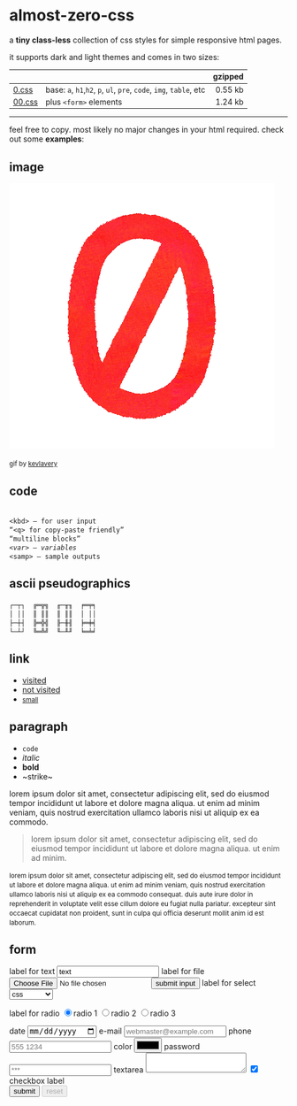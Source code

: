 <link rel="stylesheet" href="/0/00.css" />

# almost-zero-css

a **tiny class-less** collection of css styles for simple
responsive html pages.

it supports dark and light themes and comes in two sizes:

|                  |                                                                     | gzipped |
| ---------------- | ------------------------------------------------------------------- | ------: |
| [0.css](0.css)   | base: `a`, `h1`,`h2`, `p`, `ul`, `pre`, `code`, `img`, `table`, etc | 0.55 kb |
| [00.css](00.css) | plus `<form>` elements                                              | 1.24 kb |

---

feel free to copy. most likely no major
changes in your html required. check out some **examples**:

## image

<img alt="zero" width="480" height="480" src="/0/0.gif" />

<small>gif by [kevlavery](https://giphy.com/kevlavery)</small>

## code

<pre><code>
<kbd>&lt;kbd&gt; &mdash; for user input</kbd>
<q>&lt;q&gt; for copy-paste friendly</q>
<q>multiline blocks</q>
<var>&lt;var&gt; &mdash; variables</var>
<samp>&lt;samp&gt; &mdash; sample outputs</samp>
</code></pre>

## ascii pseudographics

```
┌─┬┐  ╔═╦╗  ╓─╥╖  ╒═╤╕
│ ││  ║ ║║  ║ ║║  │ ││
├─┼┤  ╠═╬╣  ╟─╫╢  ╞═╪╡
└─┴┘  ╚═╩╝  ╙─╨╜  ╘═╧╛
```

## link

- [visited](/0)
- [not visited](/-)
- <small>[small](#)</small>

## paragraph

- `code`
- _italic_
- **bold**
- ~strike~

lorem ipsum dolor sit amet, consectetur adipiscing elit, sed do eiusmod tempor
incididunt ut labore et dolore magna aliqua. ut enim ad minim veniam, quis
nostrud exercitation ullamco laboris nisi ut aliquip ex ea commodo.

> lorem ipsum dolor sit amet, consectetur adipiscing elit, sed do eiusmod
> tempor incididunt ut labore et dolore magna aliqua. ut enim ad minim.

<small>lorem ipsum dolor sit amet, consectetur adipiscing elit, sed do eiusmod
tempor incididunt ut labore et dolore magna aliqua. ut enim ad minim veniam,
quis nostrud exercitation ullamco laboris nisi ut aliquip ex ea commodo
consequat. duis aute irure dolor in reprehenderit in voluptate velit esse
cillum dolore eu fugiat nulla pariatur. excepteur sint occaecat cupidatat
non proident, sunt in culpa qui officia deserunt mollit anim id est laborum.</small>

## form

<form>
  <label for="text">label for text</label>
  <input id="text" type="text" value="text" />
  <label for="file">label for file</label>
  <input id="file" type="file" />
  <input type="submit" value="submit input" />
  <label for="select">label for select</label>
  <select id="select">
    <option>html</option>
    <option selected>css</option>
    <option>javascript</option>
  </select>
  <p>
    <label>label for radio</label>
    <label><input type="radio" name="radio" checked />radio 1</label>
    <label><input type="radio" name="radio" />radio 2</label>
    <label><input type="radio" name="radio" />radio 3</label>
  </p>
  <label for="date">date</label>
  <input id="date" type="date" />
  <label for="email">e-mail</label>
  <input id="email" type="email" placeholder="webmaster@example.com" autocomplete="email" />
  <label for="phone">phone</label>
  <input id="phone" type="tel" placeholder="555 1234" />
  <label for="color">color</label>
  <input id="color" type="color" value="#000000" />
  <label for="password">password</label>
  <input id="password" type="password" placeholder="***" autocomplete="current-password" />
  <label for="textarea">textarea</label>
  <textarea id="textarea"></textarea>
  <label><input type="checkbox" checked />checkbox label</label><br />
  <button type="submit">submit</button>
  <button type="reset" disabled="">reset</button>
</form>
